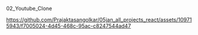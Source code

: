 02_Youtube_Clone


https://github.com/Prajaktasangolkar/05jan_all_projects_react/assets/109715943/f7005024-4d45-468c-95ac-c8247544ad47

